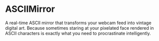 # ASCIIMirror
A real-time ASCII mirror that transforms your webcam feed into vintage digital art. Because sometimes staring at your pixelated face rendered in ASCII characters is exactly what you need to procrastinate intelligently.
